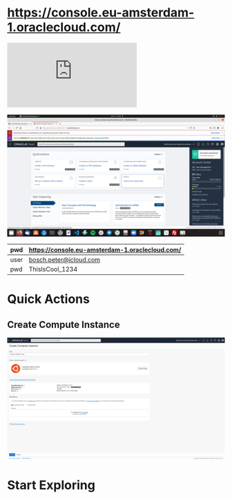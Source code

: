 #  https://console.eu-amsterdam-1.oraclecloud.com/



![ThisIsCool_1234](https://www.oracle.com/cloud/sign-in.html)

![quickactions](https://github.com/boschpeter/OCI/blob/master/pictures/oraclecloud/quickActions_explore.png)

|pwd|https://console.eu-amsterdam-1.oraclecloud.com/|
|------|-------------------------------------------------|
|user|bosch.peter@icloud.com|
|pwd|ThisIsCool_1234|  



# Quick Actions

## Create Compute Instance

![create computer instance](https://github.com/boschpeter/OCI/blob/master/pictures/oraclecloud/create_computer_instance.png)


# Start Exploring

